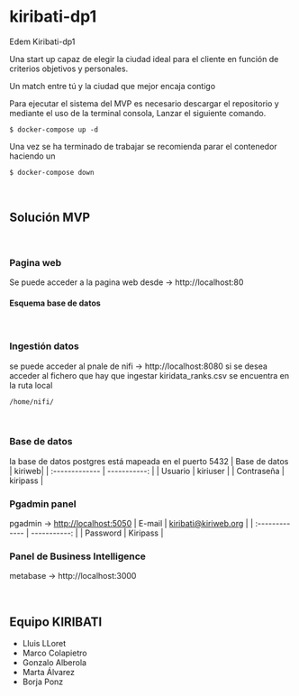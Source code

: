 # kiribati-dp1
Edem Kiribati-dp1

Una start up capaz de elegir la ciudad ideal para el cliente en función de criterios objetivos y personales. 

Un match entre tú y la ciudad que mejor encaja contigo 

Para ejecutar el sistema del MVP es necesario descargar el repositorio y mediante el uso de la terminal consola, Lanzar el siguiente comando.

    $ docker-compose up -d

Una vez se ha terminado de trabajar se recomienda parar el contenedor haciendo un 

    $ docker-compose down

<br>

## Solución MVP
<br>

### Pagina web

Se puede acceder a la pagina web desde -> http://localhost:80


#### Esquema base de datos



<br>

### Ingestión datos
se puede acceder al pnale de nifi -> http://localhost:8080
si se desea acceder al fichero que hay que ingestar kiridata_ranks.csv se encuentra en la
ruta local

    /home/nifi/
    
<br>

### Base de datos 
la base de datos postgres está mapeada en el puerto 5432
| Base de datos |  kiriweb|
| :------------- | -----------: |
| Usuario      | kiriuser     |
|  Contraseña | kiripass    |
<br>

### Pgadmin panel
pgadmin -> <http://localhost:5050>
| E-mail      | kiribati@kiriweb.org    |
| :------------- | -----------: |
| Password | Kiripass |   

### Panel de Business Intelligence

metabase -> http://localhost:3000

<br>

## Equipo KIRIBATI 
* Lluis LLoret
* Marco Colapietro
* Gonzalo  Alberola
* Marta Álvarez
* Borja Ponz
